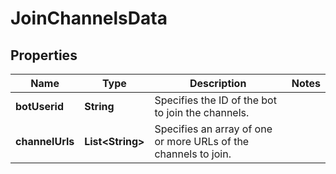 

# JoinChannelsData


## Properties

Name | Type | Description | Notes
------------ | ------------- | ------------- | -------------
**botUserid** | **String** | Specifies the ID of the bot to join the channels. | 
**channelUrls** | **List&lt;String&gt;** | Specifies an array of one or more URLs of the channels to join. | 




